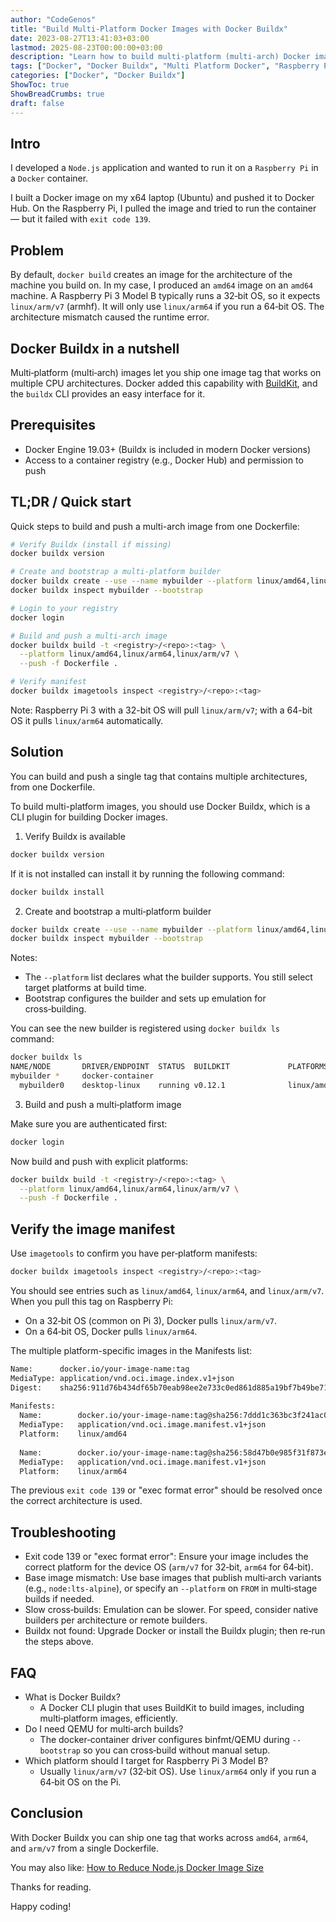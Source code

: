 ```yaml
---
author: "CodeGenos"
title: "Build Multi-Platform Docker Images with Docker Buildx"
date: 2023-08-27T13:41:03+03:00
lastmod: 2025-08-23T00:00:00+03:00
description: "Learn how to build multi-platform (multi-arch) Docker images with Docker Buildx and BuildKit from a single Dockerfile for amd64, arm64, and ARMv7 (Raspberry Pi)."
tags: ["Docker", "Docker Buildx", "Multi Platform Docker", "Raspberry Pi", "Multi-arch", "BuildKit", "QEMU", "ARMv7"]
categories: ["Docker", "Docker Buildx"]
ShowToc: true
ShowBreadCrumbs: true
draft: false
---
```


## Intro
I developed a `Node.js` application and wanted to run it on a `Raspberry Pi` in a `Docker` container.

I built a Docker image on my x64 laptop (Ubuntu) and pushed it to Docker Hub. On the Raspberry Pi, I pulled the image and tried to run the container — but it failed with `exit code 139`.

## Problem
By default, `docker build` creates an image for the architecture of the machine you build on. In my case, I produced an `amd64` image on an `amd64` machine. A Raspberry Pi 3 Model B typically runs a 32‑bit OS, so it expects `linux/arm/v7` (armhf). It will only use `linux/arm64` if you run a 64‑bit OS. The architecture mismatch caused the runtime error.

## Docker Buildx in a nutshell
Multi‑platform (multi‑arch) images let you ship one image tag that works on multiple CPU architectures. Docker added this capability with [BuildKit](https://github.com/moby/buildkit), and the `buildx` CLI provides an easy interface for it.

## Prerequisites
- Docker Engine 19.03+ (Buildx is included in modern Docker versions)
- Access to a container registry (e.g., Docker Hub) and permission to push

## TL;DR / Quick start
Quick steps to build and push a multi-arch image from one Dockerfile:

```bash
# Verify Buildx (install if missing)
docker buildx version

# Create and bootstrap a multi-platform builder
docker buildx create --use --name mybuilder --platform linux/amd64,linux/arm64,linux/arm/v7
docker buildx inspect mybuilder --bootstrap

# Login to your registry
docker login

# Build and push a multi-arch image
docker buildx build -t <registry>/<repo>:<tag> \
  --platform linux/amd64,linux/arm64,linux/arm/v7 \
  --push -f Dockerfile .

# Verify manifest
docker buildx imagetools inspect <registry>/<repo>:<tag>
```

Note: Raspberry Pi 3 with a 32-bit OS will pull `linux/arm/v7`; with a 64-bit OS it pulls `linux/arm64` automatically.

## Solution
You can build and push a single tag that contains multiple architectures, from one Dockerfile.

To build multi-platform images, you should use Docker Buildx, which is a CLI plugin for building Docker images.

1) Verify Buildx is available

```bash
docker buildx version
```

If it is not installed can install it by running the following command:

```bash
docker buildx install
```

2) Create and bootstrap a multi‑platform builder

```bash
docker buildx create --use --name mybuilder --platform linux/amd64,linux/arm64,linux/arm/v7
docker buildx inspect mybuilder --bootstrap
```

Notes:
- The `--platform` list declares what the builder supports. You still select target platforms at build time.
- Bootstrap configures the builder and sets up emulation for cross‑building.

You can see the new builder is registered using `docker buildx ls` command:

```bash
docker buildx ls
NAME/NODE       DRIVER/ENDPOINT  STATUS  BUILDKIT             PLATFORMS
mybuilder *     docker-container                              
  mybuilder0    desktop-linux    running v0.12.1              linux/amd64*, linux/arm64*, linux/amd64/v2, linux/amd64/v3, linux/riscv64, linux/ppc64le, linux/s390x, linux/386, linux/mips64le, linux/mips64, linux/arm/v7, linux/arm/v6
```

3) Build and push a multi‑platform image

Make sure you are authenticated first:

```bash
docker login
```

Now build and push with explicit platforms:

```bash
docker buildx build -t <registry>/<repo>:<tag> \
  --platform linux/amd64,linux/arm64,linux/arm/v7 \
  --push -f Dockerfile .
```

## Verify the image manifest
Use `imagetools` to confirm you have per‑platform manifests:

```bash
docker buildx imagetools inspect <registry>/<repo>:<tag>
```

You should see entries such as `linux/amd64`, `linux/arm64`, and `linux/arm/v7`. When you pull this tag on Raspberry Pi:
- On a 32‑bit OS (common on Pi 3), Docker pulls `linux/arm/v7`.
- On a 64‑bit OS, Docker pulls `linux/arm64`.

The multiple platform-specific images in the Manifests list:

```bash
Name:      docker.io/your-image-name:tag
MediaType: application/vnd.oci.image.index.v1+json
Digest:    sha256:911d76b434df65b70eab98ee2e733c0ed861d885a19bf7b49be71ae058595703
           
Manifests: 
  Name:        docker.io/your-image-name:tag@sha256:7ddd1c363bc3f241ac00fc011a13c8a061a4deafc82487c6f3c64571d8708936
  MediaType:   application/vnd.oci.image.manifest.v1+json
  Platform:    linux/amd64
               
  Name:        docker.io/your-image-name:tag@sha256:58d47b0e985f31f873ec4b1f0d8c81223af1cb559ba3c1d2fd96966c6ef21d0f
  MediaType:   application/vnd.oci.image.manifest.v1+json
  Platform:    linux/arm64
```

The previous `exit code 139` or "exec format error" should be resolved once the correct architecture is used.

## Troubleshooting
- Exit code 139 or "exec format error": Ensure your image includes the correct platform for the device OS (`arm/v7` for 32‑bit, `arm64` for 64‑bit).
- Base image mismatch: Use base images that publish multi‑arch variants (e.g., `node:lts-alpine`), or specify an `--platform` on `FROM` in multi‑stage builds if needed.
- Slow cross‑builds: Emulation can be slower. For speed, consider native builders per architecture or remote builders.
- Buildx not found: Upgrade Docker or install the Buildx plugin; then re‑run the steps above.

## FAQ
- What is Docker Buildx?
  - A Docker CLI plugin that uses BuildKit to build images, including multi‑platform images, efficiently.
- Do I need QEMU for multi‑arch builds?
  - The docker‑container driver configures binfmt/QEMU during `--bootstrap` so you can cross‑build without manual setup.
- Which platform should I target for Raspberry Pi 3 Model B?
  - Usually `linux/arm/v7` (32‑bit OS). Use `linux/arm64` only if you run a 64‑bit OS on the Pi.

## Conclusion
With Docker Buildx you can ship one tag that works across `amd64`, `arm64`, and `arm/v7` from a single Dockerfile.

You may also like: [How to Reduce Node.js Docker Image Size](/posts/how-to-reduce-node-js-docker-image-size/)

Thanks for reading.

Happy coding!
